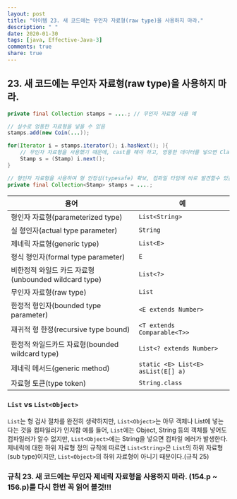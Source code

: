 ```yaml
---
layout: post
title: "아이템 23. 새 코드에는 무인자 자료형(raw type)을 사용하지 마라."
description: " "
date: 2020-01-30
tags: [java, Effective-Java-3]
comments: true
share: true
---
```


## 23. 새 코드에는 무인자 자료형(raw type)을 사용하지 마라.

```java
private final Collection stamps = ....; // 무인자 자료형 사용 예

// 실수로 엉뚱한 자료형을 넣을 수 있음
stamps.add(new Coin(...));

for(Iterator i = stamps.iterator(); i.hasNext(); ){
	// 무인자 자료형을 사용했기 때문에, cast를 해야 하고, 엉뚱한 데이터를 넣으면 ClassCastException예외가 발생함
	Stamp s = (Stamp) i.next(); 
}
```


```java
// 형인자 자료형을 사용하여 형 안정성(typesafe) 확보, 컴파일 타임에 바로 발견할수 있음
private final Collection<Stamp> stamps = ....; 
```


| 용어 | 예 |
| --- | --- |
|형인자 자료형(parameterized type)| ```List<String>``` |
|실 형인자(actual type parameter)| ```String``` |
|제네릭 자료형(generic type)| ```List<E>``` |
|형식 형인자(formal type parameter)| ```E``` |
|비한정적 와일드 카드 자료형(unbounded wildcard type)| ```List<?>``` |
|무인자 자료형(raw type)| ```List``` |
|한정적 형인자(bounded type parameter)| ```<E extends Number>``` |
|재귀적 형 한정(recursive type bound)| ```<T extends Comparable<T>>``` |
|한정적 와일드카드 자료형(bounded wildcard type)| ```List<? extends Number>``` |
|제네릭 메서드(generic method)| ```static <E> List<E> asList(E[] a)``` |
|자료형 토큰(type token)| ```String.class``` |


### ```List``` vs ```List<Object>```
```List```는 형 검사 절차를 완전히 생략하지만, ```List<Object>```는 아무 객체나 List에 넣는 다는 것을 컴파일러가 인지함
예를 들어, ```List```에는 Object, String 등의 객체를 넣어도 컴파일러가 알수 없지만, ```List<Object>```에는 String을 넣으면 컴파일 에러가 발생한다.
제네릭에 대한 하위 자료형 정의 규칙에 따르면 ```List<String>```은 ```List```의 하위 자료형(sub type)이지만, ```List<Object>```의 하위 자료형이 아니기 때문이다.(규칙 25)



### 규칙 23. 새 코드에는 무인자 제네릭 자료형을 사용하지 마라. (154.p ~ 156.p)를 다시 한번 꼭 읽어 볼것!!!